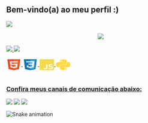 ## Bem-vindo(a) ao meu perfil :)

![](https://komarev.com/ghpvc/gyovnnz&color=blueviolet&style=plastic)

<p align="center">
 <img src="https://images-wixmp-ed30a86b8c4ca887773594c2.wixmp.com/f/8182c9c3-ce2f-4963-800e-8f736e744487/dan1ulp-453aad05-20b0-4ddf-b3e9-ff5c849978da.png?token=eyJ0eXAiOiJKV1QiLCJhbGciOiJIUzI1NiJ9.eyJzdWIiOiJ1cm46YXBwOjdlMGQxODg5ODIyNjQzNzNhNWYwZDQxNWVhMGQyNmUwIiwiaXNzIjoidXJuOmFwcDo3ZTBkMTg4OTgyMjY0MzczYTVmMGQ0MTVlYTBkMjZlMCIsIm9iaiI6W1t7InBhdGgiOiJcL2ZcLzgxODJjOWMzLWNlMmYtNDk2My04MDBlLThmNzM2ZTc0NDQ4N1wvZGFuMXVscC00NTNhYWQwNS0yMGIwLTRkZGYtYjNlOS1mZjVjODQ5OTc4ZGEucG5nIn1dXSwiYXVkIjpbInVybjpzZXJ2aWNlOmZpbGUuZG93bmxvYWQiXX0.q8T1B7NxiRu0myga3QmD2zXRrIQLvJ7Y_ekDEsCHHLY" height="180"
</p>

 <div>
   <a href="https://github.com/gyovnnz">
   <img height="180em" src="https://github-readme-stats.vercel.app/api?username=gyovnnz&show_icons=true&theme=tokyonight&include_all_commits=true&count_private=true"/>
   <img height="180em" src="https://github-readme-stats.vercel.app/api/top-langs/?username=gyovnnz&layout=compact&langs_count=6&theme=tokyonight"/>

</div>
<div style="display: inline_block"><br>
  <img align="center" alt="HTML" height="30" width="40" src="https://raw.githubusercontent.com/devicons/devicon/master/icons/html5/html5-original.svg">
  <img align="center" alt="CSS" height="30" width="40" src="https://raw.githubusercontent.com/devicons/devicon/master/icons/css3/css3-original.svg">
 <img align="center" alt="Js" height="30" width="40" src="https://raw.githubusercontent.com/devicons/devicon/master/icons/javascript/javascript-plain.svg">
 <img align="center" alt="Python" height="30" width="40" src="https://raw.githubusercontent.com/devicons/devicon/master/icons/python/python-plain.svg">
</div>
 
 <br>
 
  ### Confira meus canais de comunicação abaixo:
 
<div> 
  <a href="https://instagram.com/cyash_" target="_blank"><img src="https://img.shields.io/badge/-Instagram-%23E4405F?style=for-the-badge&logo=instagram&logoColor=white" target="_blank"></a>
  <a href = "mailto:giovannatrigoni@outlook.com"><img src="https://img.shields.io/badge/-Gmail-%23333?style=for-the-badge&logo=gmail&logoColor=white" target="_blank"></a>
  <a href="https://www.linkedin.com/in/giovanna-trigoni-163340223" target="_blank"><img src="https://img.shields.io/badge/-LinkedIn-%230077B5?style=for-the-badge&logo=linkedin&logoColor=white" target="_blank"></a> 
 
  ![Snake animation](https://github.com/devemdobro/devemdobro/blob/output/github-contribution-grid-snake.svg)

</div>
